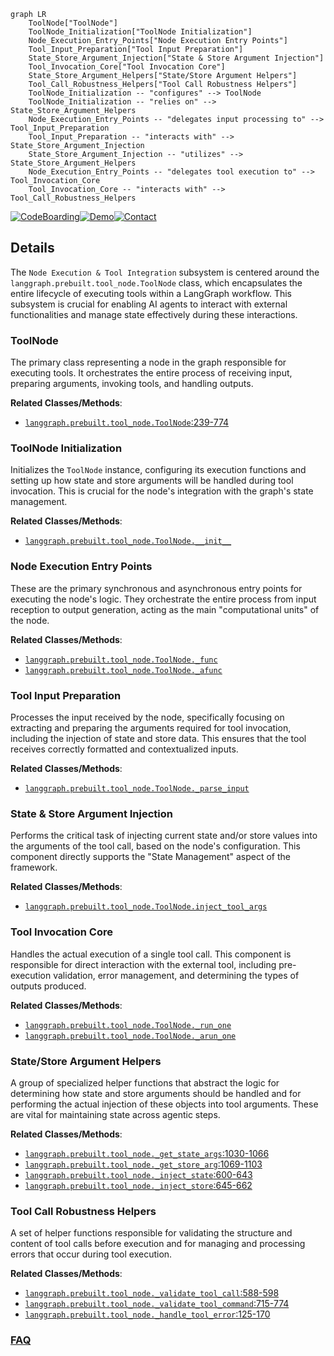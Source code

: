 ```mermaid
graph LR
    ToolNode["ToolNode"]
    ToolNode_Initialization["ToolNode Initialization"]
    Node_Execution_Entry_Points["Node Execution Entry Points"]
    Tool_Input_Preparation["Tool Input Preparation"]
    State_Store_Argument_Injection["State & Store Argument Injection"]
    Tool_Invocation_Core["Tool Invocation Core"]
    State_Store_Argument_Helpers["State/Store Argument Helpers"]
    Tool_Call_Robustness_Helpers["Tool Call Robustness Helpers"]
    ToolNode_Initialization -- "configures" --> ToolNode
    ToolNode_Initialization -- "relies on" --> State_Store_Argument_Helpers
    Node_Execution_Entry_Points -- "delegates input processing to" --> Tool_Input_Preparation
    Tool_Input_Preparation -- "interacts with" --> State_Store_Argument_Injection
    State_Store_Argument_Injection -- "utilizes" --> State_Store_Argument_Helpers
    Node_Execution_Entry_Points -- "delegates tool execution to" --> Tool_Invocation_Core
    Tool_Invocation_Core -- "interacts with" --> Tool_Call_Robustness_Helpers
```

[![CodeBoarding](https://img.shields.io/badge/Generated%20by-CodeBoarding-9cf?style=flat-square)](https://github.com/CodeBoarding/GeneratedOnBoardings)[![Demo](https://img.shields.io/badge/Try%20our-Demo-blue?style=flat-square)](https://www.codeboarding.org/demo)[![Contact](https://img.shields.io/badge/Contact%20us%20-%20contact@codeboarding.org-lightgrey?style=flat-square)](mailto:contact@codeboarding.org)

## Details

The `Node Execution & Tool Integration` subsystem is centered around the `langgraph.prebuilt.tool_node.ToolNode` class, which encapsulates the entire lifecycle of executing tools within a LangGraph workflow. This subsystem is crucial for enabling AI agents to interact with external functionalities and manage state effectively during these interactions.

### ToolNode
The primary class representing a node in the graph responsible for executing tools. It orchestrates the entire process of receiving input, preparing arguments, invoking tools, and handling outputs.


**Related Classes/Methods**:

- <a href="https://github.com/langchain-ai/langgraph/blob/main/libs/prebuilt/langgraph/prebuilt/tool_node.py#L239-L774" target="_blank" rel="noopener noreferrer">`langgraph.prebuilt.tool_node.ToolNode`:239-774</a>


### ToolNode Initialization
Initializes the `ToolNode` instance, configuring its execution functions and setting up how state and store arguments will be handled during tool invocation. This is crucial for the node's integration with the graph's state management.


**Related Classes/Methods**:

- <a href="https://github.com/langchain-ai/langgraph/blob/main/libs/prebuilt/langgraph/prebuilt/tool_node.py" target="_blank" rel="noopener noreferrer">`langgraph.prebuilt.tool_node.ToolNode.__init__`</a>


### Node Execution Entry Points
These are the primary synchronous and asynchronous entry points for executing the node's logic. They orchestrate the entire process from input reception to output generation, acting as the main "computational units" of the node.


**Related Classes/Methods**:

- <a href="https://github.com/langchain-ai/langgraph/blob/main/libs/prebuilt/langgraph/prebuilt/tool_node.py" target="_blank" rel="noopener noreferrer">`langgraph.prebuilt.tool_node.ToolNode._func`</a>
- <a href="https://github.com/langchain-ai/langgraph/blob/main/libs/prebuilt/langgraph/prebuilt/tool_node.py" target="_blank" rel="noopener noreferrer">`langgraph.prebuilt.tool_node.ToolNode._afunc`</a>


### Tool Input Preparation
Processes the input received by the node, specifically focusing on extracting and preparing the arguments required for tool invocation, including the injection of state and store data. This ensures that the tool receives correctly formatted and contextualized inputs.


**Related Classes/Methods**:

- <a href="https://github.com/langchain-ai/langgraph/blob/main/libs/prebuilt/langgraph/prebuilt/tool_node.py" target="_blank" rel="noopener noreferrer">`langgraph.prebuilt.tool_node.ToolNode._parse_input`</a>


### State & Store Argument Injection
Performs the critical task of injecting current state and/or store values into the arguments of the tool call, based on the node's configuration. This component directly supports the "State Management" aspect of the framework.


**Related Classes/Methods**:

- <a href="https://github.com/langchain-ai/langgraph/blob/main/libs/prebuilt/langgraph/prebuilt/tool_node.py" target="_blank" rel="noopener noreferrer">`langgraph.prebuilt.tool_node.ToolNode.inject_tool_args`</a>


### Tool Invocation Core
Handles the actual execution of a single tool call. This component is responsible for direct interaction with the external tool, including pre-execution validation, error management, and determining the types of outputs produced.


**Related Classes/Methods**:

- <a href="https://github.com/langchain-ai/langgraph/blob/main/libs/prebuilt/langgraph/prebuilt/tool_node.py" target="_blank" rel="noopener noreferrer">`langgraph.prebuilt.tool_node.ToolNode._run_one`</a>
- <a href="https://github.com/langchain-ai/langgraph/blob/main/libs/prebuilt/langgraph/prebuilt/tool_node.py" target="_blank" rel="noopener noreferrer">`langgraph.prebuilt.tool_node.ToolNode._arun_one`</a>


### State/Store Argument Helpers
A group of specialized helper functions that abstract the logic for determining how state and store arguments should be handled and for performing the actual injection of these objects into tool arguments. These are vital for maintaining state across agentic steps.


**Related Classes/Methods**:

- <a href="https://github.com/langchain-ai/langgraph/blob/main/libs/prebuilt/langgraph/prebuilt/tool_node.py#L1030-L1066" target="_blank" rel="noopener noreferrer">`langgraph.prebuilt.tool_node._get_state_args`:1030-1066</a>
- <a href="https://github.com/langchain-ai/langgraph/blob/main/libs/prebuilt/langgraph/prebuilt/tool_node.py#L1069-L1103" target="_blank" rel="noopener noreferrer">`langgraph.prebuilt.tool_node._get_store_arg`:1069-1103</a>
- <a href="https://github.com/langchain-ai/langgraph/blob/main/libs/prebuilt/langgraph/prebuilt/tool_node.py#L600-L643" target="_blank" rel="noopener noreferrer">`langgraph.prebuilt.tool_node._inject_state`:600-643</a>
- <a href="https://github.com/langchain-ai/langgraph/blob/main/libs/prebuilt/langgraph/prebuilt/tool_node.py#L645-L662" target="_blank" rel="noopener noreferrer">`langgraph.prebuilt.tool_node._inject_store`:645-662</a>


### Tool Call Robustness Helpers
A set of helper functions responsible for validating the structure and content of tool calls before execution and for managing and processing errors that occur during tool execution.


**Related Classes/Methods**:

- <a href="https://github.com/langchain-ai/langgraph/blob/main/libs/prebuilt/langgraph/prebuilt/tool_node.py#L588-L598" target="_blank" rel="noopener noreferrer">`langgraph.prebuilt.tool_node._validate_tool_call`:588-598</a>
- <a href="https://github.com/langchain-ai/langgraph/blob/main/libs/prebuilt/langgraph/prebuilt/tool_node.py#L715-L774" target="_blank" rel="noopener noreferrer">`langgraph.prebuilt.tool_node._validate_tool_command`:715-774</a>
- <a href="https://github.com/langchain-ai/langgraph/blob/main/libs/prebuilt/langgraph/prebuilt/tool_node.py#L125-L170" target="_blank" rel="noopener noreferrer">`langgraph.prebuilt.tool_node._handle_tool_error`:125-170</a>




### [FAQ](https://github.com/CodeBoarding/GeneratedOnBoardings/tree/main?tab=readme-ov-file#faq)